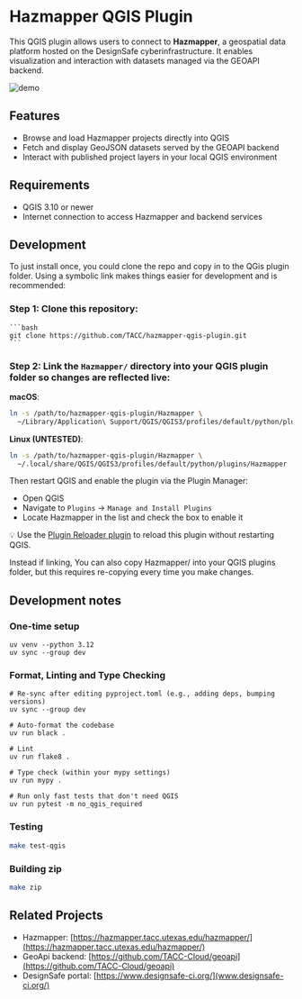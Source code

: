# Hazmapper QGIS Plugin

This QGIS plugin allows users to connect to **Hazmapper**, a geospatial data platform hosted on the DesignSafe cyberinfrastructure. It enables visualization and interaction with datasets managed via the GEOAPI backend.

![demo](https://github.com/user-attachments/assets/1e5d81cc-f69e-494a-9cf7-6bd9120264c0)

## Features

- Browse and load Hazmapper projects directly into QGIS
- Fetch and display GeoJSON datasets served by the GEOAPI backend
- Interact with published project layers in your local QGIS environment

## Requirements

- QGIS 3.10 or newer
- Internet connection to access Hazmapper and backend services

## Development

To just install once, you could clone the repo and copy in to the QGis plugin folder. Using a symbolic link makes things easier
for development and is recommended:


### Step 1: Clone this repository:
    ```bash
    git clone https://github.com/TACC/hazmapper-qgis-plugin.git
    ```

### Step 2: Link the `Hazmapper/` directory into your QGIS plugin folder so changes are reflected live:

**macOS**:
```bash
ln -s /path/to/hazmapper-qgis-plugin/Hazmapper \
  ~/Library/Application\ Support/QGIS/QGIS3/profiles/default/python/plugins/Hazmapper
```

**Linux (UNTESTED)**:
```bash
ln -s /path/to/hazmapper-qgis-plugin/Hazmapper \
  ~/.local/share/QGIS/QGIS3/profiles/default/python/plugins/Hazmapper
```

Then restart QGIS and enable the plugin via the Plugin Manager:

* Open QGIS
* Navigate to `Plugins` → `Manage and Install Plugins`
* Locate Hazmapper in the list and check the box to enable it

💡 Use the [Plugin Reloader plugin](https://plugins.qgis.org/plugins/plugin_reloader/) to reload this plugin without restarting QGIS.

Instead if linking, You can also copy Hazmapper/ into your QGIS plugins folder, but this requires re-copying every time you make changes.

## Development notes

### One-time setup

```
uv venv --python 3.12
uv sync --group dev
```

### Format, Linting and Type Checking

```
# Re-sync after editing pyproject.toml (e.g., adding deps, bumping versions)
uv sync --group dev

# Auto-format the codebase
uv run black .

# Lint
uv run flake8 .

# Type check (within your mypy settings)
uv run mypy .

# Run only fast tests that don't need QGIS
uv run pytest -m no_qgis_required
```

### Testing

```bash
make test-qgis
```


### Building zip

```bash
make zip
```

## Related Projects

- Hazmapper: [https://hazmapper.tacc.utexas.edu/hazmapper/](https://hazmapper.tacc.utexas.edu/hazmapper/)
- GeoApi backend: [https://github.com/TACC-Cloud/geoapi](https://github.com/TACC-Cloud/geoapi)
- DesignSafe portal: [https://www.designsafe-ci.org/](www.designsafe-ci.org/)

